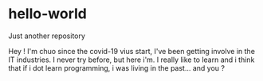 # hello-world
Just another repository

Hey ! I'm chuo since the covid-19 vius start, I've been getting involve in the IT industries.
I never try before, but here i'm.
I really like to learn and i think that if i dot learn programming, i was living in the past... and you ?
